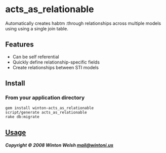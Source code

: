 acts_as_relationable
====================

Automatically creates habtm :through relationships across multiple models using using a single join table.


Features
--------

* Can be self referential
* Quickly define relationship-specific fields
* Create relationships between STI models


Install
-------

### From your application directory

	gem install winton-acts_as_relationable
	script/generate acts_as_relationable
	rake db:migrate


## [Usage](http://github.com/winton/acts_as_relationable/wikis/usage)


##### Copyright &copy; 2008 Winton Welsh <mail@wintoni.us>
